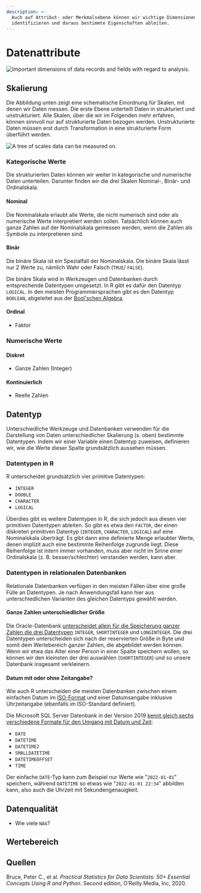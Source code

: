 ```yaml
---
description: >-
  Auch auf Attribut- oder Merkmalsebene können wir wichtige Dimensionen
  identifizieren und daraus bestimmte Eigenschaften ableiten.
---
```


# Datenattribute

![Important dimensions of data records and fields with regard to analysis.](../../.gitbook/assets/dataset\_record\_\_highlight\_fields\_2x.png)

## Skalierung

Die Abbildung unten zeigt eine schematische Einordnung für Skalen, mit denen wir Daten messen. Die erste Ebene unterteilt Daten in strukturiert und unstrukturiert. Alle Skalen, über die wir im Folgenden mehr erfahren, können sinnvoll nur auf strukturierte Daten bezogen werden. Unstrukturierte Daten müssen erst durch Transformation in eine strukturierte Form überführt werden.

![A tree of scales data can be measured on.](<../../.gitbook/assets/tree\_of\_data\_scales (1).png>)

### Kategorische Werte

Die strukturierten Daten können wir weiter in kategorische und numerische Daten unterteilen. Darunter finden wir die drei Skalen Nominal-, Binär- und Ordinalskala.

#### Nominal

Die Nominalskala erlaubt alle Werte, die nicht numerisch sind oder als numerische Werte interpretiert werden sollen. Tatsächlich können auch ganze Zahlen auf der Nominalskala gemessen werden, wenn die Zahlen als Symbole zu interpretieren sind.

#### Binär

Die binäre Skala ist ein Spezialfall der Nominalskala. Die binäre Skala lässt nur 2 Werte zu, nämlich Wahr oder Falsch (`TRUE`/ `FALSE`).

Die binäre Skala wird in Werkzeugen und Datenbanken durch entsprechende Datentypen umgesetzt. In R gibt es dafür den Datentyp `LOGICAL`. In den meisten Programmiersprachen gibt es den Datentyp `BOOLEAN`, abgeleitet aus der [Bool'schen Algebra](https://de.wikipedia.org/wiki/Boolesche\_Algebra).

#### Ordinal

* Faktor

### Numerische Werte

#### Diskret

* Ganze Zahlen (Integer)

#### Kontinuierlich

* Reelle Zahlen

## Datentyp

Unterschiedliche Werkzeuge und Datenbanken verwenden für die Darstellung von Daten unterschiedlicher Skalierung (s. oben) bestimmte Datentypen. Indem wir einer Variable einen Datentyp zuweisen, definieren wir, wie die Werte dieser Spalte grundsätzlich aussehen müssen.

### Datentypen in R

R unterscheidet grundsätzlich vier primitive Datentypen:

* `INTEGER`
* `DOUBLE`
* `CHARACTER`
* `LOGICAL`

Überdies gibt es weitere Datentypen in R, die sich jedoch aus diesen vier primitiven Datentypen ableiten. So gibt es etwa den `FACTOR`, der einen diskreten primitiven Datentyp (`INTEGER`, `CHARACTER`, `LOGICAL`) auf eine Nominalskala überträgt. Es gibt dann eine definierte Menge erlaubter Werte, denen implizit auch eine bestimmte Reihenfolge zugrunde liegt. Diese Reihenfolge ist intern immer vorhanden, muss aber nicht im Sinne einer Ordinalskala (z. B. besser/schlechter) verstanden werden, kann aber.

### Datentypen in relationalen Datenbanken

Relationale Datenbanken verfügen in den meisten Fällen über eine große Fülle an Datentypen. Je nach Anwendungsfall kann hier aus unterschiedlichen Varianten des gleichen Datentyps gewählt werden.&#x20;

#### Ganze Zahlen unterschiedlicher Größe

Die Oracle-Datenbank [unterscheidet allein für die Speicherung ganzer Zahlen die drei Datentypen](https://docs.oracle.com/cd/B19306\_01/olap.102/b14346/dml\_datatypes002.htm) `INTEGER`, `SHORTINTEGER` und `LONGINTEGER`. Die drei Datentypen unterscheiden sich nach der reservierten Größe in Byte und somit dem Wertebereich ganzer Zahlen, die abgebildet werden können. Wenn wir etwa das Alter einer Person in einer Spalte speichern wollen, so können wir den kleinsten der drei auswählen (`SHORTINTEGER`) und so unsere Datenbank insgesamt verkleinern.

#### Datum mit oder ohne Zeitangabe?

Wie auch R unterscheiden die meisten Datenbanken zwischen einem einfachen Datum im [ISO-Format](https://en.wikipedia.org/wiki/ISO\_8601) und einer Datumsangabe inklusive Uhrzeitangabe (ebenfalls im ISO-Standard definiert).

Die Microsoft SQL Server Datenbank in der Version 2019 [kennt gleich sechs verschiedene Formate für den Umgang mit Datum und Zeit](https://docs.microsoft.com/en-us/sql/t-sql/data-types/data-types-transact-sql?view=sql-server-ver15#date-and-time):

* `DATE`
* `DATETIME`
* `DATETIME2`
* `SMALLDATETIME`
* `DATETIMEOFFSET`
* `TIME`

Der einfache `DATE`-Typ kann zum Beispiel nur Werte wie "`2022-01-01`" speichern, während `DATETIME` so etwas wie "`2022-01-01 22:34`" abbilden kann, also auch die Uhrzeit mit Sekundengenauigkeit.

## Datenqualität

* Wie viele `NA`s?

## Wertebereich

## Quellen

Bruce, Peter C., et al. _Practical Statistics for Data Scientists: 50+ Essential Concepts Using R and Python_. Second edition, O’Reilly Media, Inc, 2020.

##
